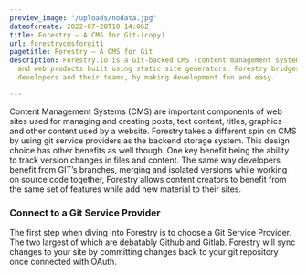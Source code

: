 ```yaml
---
preview_image: "/uploads/nodata.jpg"
dateofcreate: 2022-07-20T18:14:06Z
title: Forestry — A CMS for Git-(copy)
url: forestrycmsforgit1
pagetitle: Forestry — A CMS for Git
description: Forestry.io is a Git-backed CMS (content management system) for websites
  and web products built using static site generators. Forestry bridges the gap between
  developers and their teams, by making development fun and easy.

---
```

Content Management Systems (CMS) are important components of web sites used for managing and creating posts, text content, titles, graphics and other content used by a website. Forestry takes a different spin on CMS by using git service providers as the backend storage system. This design choice has other benefits as well though. One key benefit being the ability to track version changes in files and content. The same way developers benefit from GIT’s branches, merging and isolated versions while working on source code together, Forestry allows content creators to benefit from the same set of features while add new material to their sites.

### Connect to a Git Service Provider

The first step when diving into Forestry is to choose a Git Service Provider. The two largest of which are debatably Github and Gitlab. Forestry will sync changes to your site by committing changes back to your git repository once connected with OAuth.